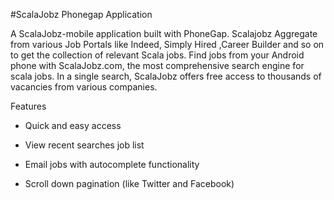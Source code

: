 #ScalaJobz Phonegap Application

A ScalaJobz-mobile application built with PhoneGap.
Scalajobz Aggregate from various Job Portals like Indeed, Simply Hired ,Career Builder and so on to get the collection of relevant Scala jobs.
Find jobs from your Android phone with ScalaJobz.com, the most comprehensive search engine for scala jobs. In a single search, ScalaJobz offers free access to thousands of vacancies from various companies. 


Features

* Quick and easy access

* View recent searches job list

* Email jobs with autocomplete functionality

* Scroll down pagination (like Twitter and Facebook)

